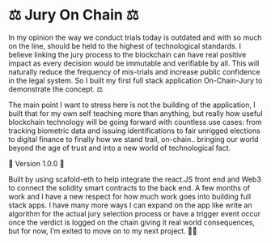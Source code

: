 # ⚖️ Jury On Chain ⚖️

In my opinion the way we conduct trials today is outdated and with so much on the line, should be held to the highest of technological standards. I believe linking the jury process to the blockchain can have real positive impact as every decision would be immutable and verifiable by all. This will naturally reduce the frequency of mis-trials and increase public confidence in the legal system. So I built my first full stack application On-Chain-Jury to demonstrate the concept. ⚖️

The main point I want to stress here is not the building of the application, I built that for my own self teaching more than anything, but really how useful blockchain technology will be going forward with countless use cases: from tracking biometric data and issuing identifications to fair unrigged elections to digital finance to finally how we stand trail, on-chain.. bringing our world beyond the age of trust and into a new world of technological fact.

📡 Version 1.0.0 📡

Built by using scafold-eth to help integrate the react.JS front end and Web3 to connect the solidity smart contracts to the back end. A few months of work and I have a new respect for how much work goes into building full stack apps. I have
many more ways I can expand on the app like write an algorithm for the actual jury selection process or have a trigger event occur once the verdict is logged on the chain giving it real world consequences, but for now, I’m exited to move on to my next project. 💆‍♂️


